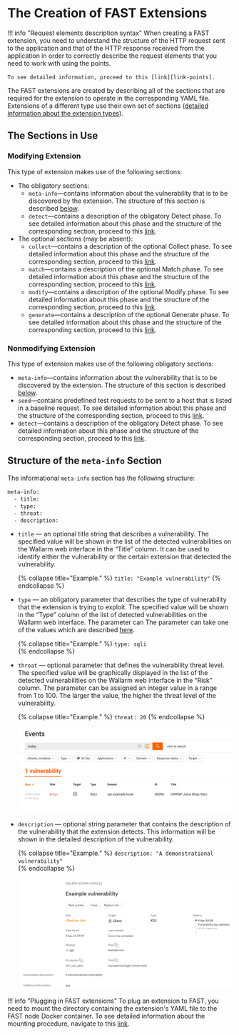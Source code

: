 [link-points]:          points/intro.md
[link-detect]:          detect/phase-detect.md
[link-collect]:         phase-collect.md
[link-match]:           phase-match.md
[link-modify]:          phase-modify.md
[link-send]:            phase-send.md
[link-generate]:        phase-generate.md
[link-extensions]:      using-extension.md
[link-ext-logic]:       logic.md
[link-vuln-list]:       ../VULN-LIST.md

[img-vulns]:            ../../images/dsl/en/create-extension/vulnerabilities.png
[img-vuln-details]:     ../../images/dsl/en/create-extension/vuln_details.png

[anchor-meta-info]:     #structure-of-the-meta-info-section

# The Creation of FAST Extensions

!!! info "Request elements description syntax"
    When creating a FAST extension, you need to understand the structure of the HTTP request sent to the application and that of the HTTP response received from the application in order to correctly describe the request elements that you need to work with using the points. 

    To see detailed information, proceed to this [link][link-points].

The FAST extensions are created by describing all of the sections that are required for the extension to operate in the corresponding YAML file. Extensions of a different type use their own set of sections ([detailed information about the extension types][link-ext-logic]).

##  The Sections in Use

### Modifying Extension

This type of extension makes use of the following sections:
*   The obligatory sections:
    *   `meta-info`—contains information about the vulnerability that is to be discovered by the extension. The structure of this section is described [below][anchor-meta-info].
    *   `detect`—contains a description of the obligatory Detect phase. To see detailed information about this phase and the structure of the corresponding section, proceed to this [link][link-detect].
*   The optional sections (may be absent):
    *   `collect`—contains a description of the optional Collect phase. To see detailed information about this phase and the structure of the corresponding section, proceed to this [link][link-collect].
    *   `match`—contains a description of the optional Match phase. To see detailed information about this phase and the structure of the corresponding section, proceed to this [link][link-match].
    *   `modify`—contains a description of the optional Modify phase. To see detailed information about this phase and the structure of the corresponding section, proceed to this [link][link-modify].
    *   `generate`—contains a description of the optional Generate phase. To see detailed information about this phase and the structure of the corresponding section, proceed to this [link][link-generate].


### Nonmodifying Extension

This type of extension makes use of the following obligatory sections:
*   `meta-info`—contains information about the vulnerability that is to be discovered by the extension. The structure of this section is described [below][anchor-meta-info].
*   `send`—contains predefined test requests to be sent to a host that is listed in a baseline request. To see detailed information about this phase and the structure of the corresponding section, proceed to this [link][link-send].
*   `detect`—contains a description of the obligatory Detect phase. To see detailed information about this phase and the structure of the corresponding section, proceed to this [link][link-detect].


##  Structure of the `meta-info` Section

The informational `meta-info` section has the following structure:

```
meta-info:
  - title:
  - type:
  - threat:
  - description:
```

*   `title` — an optional title string that describes a vulnerability. The specified value will be shown in the list of the detected vulnerabilities on the Wallarm web interface in the “Title” column. It can be used to identify either the vulnerability or the certain extension that detected the vulnerability.

    {% collapse title="Example." %}
`title: "Example vulnerability"`
    {% endcollapse %}

*   `type` — an obligatory parameter that describes the type of vulnerability that the extension is trying to exploit. The specified value will be shown in the “Type” column of the list of detected vulnerabilities on the Wallarm web interface. The parameter can The parameter can take one of the values which are described [here][link-vuln-list].
   
    {% collapse title="Example." %}
`type: sqli`    
    {% endcollapse %}

*   `threat` — optional parameter that defines the vulnerability threat level. The specified value will be graphically displayed in the list of the detected vulnerabilities on the Wallarm web interface in the “Risk” column. The parameter can be assigned an integer value in a range from 1 to 100. The larger the value, the higher the threat level of the vulnerability. 

    {% collapse title="Example." %}
`threat: 20`
    {% endcollapse %}
    
    ![The list of the vulnerabilities found][img-vulns]

*   `description` — optional string parameter that contains the description of the vulnerability that the extension detects. This information will be shown in the detailed description of the vulnerability.
    
    {% collapse title="Example." %}
`description: "A demonstrational vulnerability"`    
    {% endcollapse %}
    
    ![Detailed description of the vulnerability on the Wallarm web interface][img-vuln-details]


!!! info "Plugging in FAST extensions"
    To plug an extension to FAST, you need to mount the directory containing the extension's YAML file to the FAST node Docker container. To see detailed information about the mounting procedure, navigate to this [link][link-extensions].